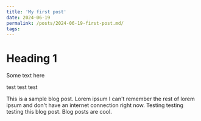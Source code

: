 ```yaml
---
title: 'My first post'
date: 2024-06-19
permalink: /posts/2024-06-19-first-post.md/
tags:
---
```



Heading 1
======

Some text here

test test test

This is a sample blog post. Lorem ipsum I can't remember the rest of lorem ipsum and don't have an internet connection right now. Testing testing testing this blog post. Blog posts are cool.
